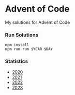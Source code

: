# Advent of Code
My solutions for Advent of Code

### Run Solutions

```shell
npm install
npm run run $YEAR $DAY
```

### Statistics
- [2020](stats/2020.md)
- [2021](stats/2021.md)
- [2022](stats/2022.md)
- [2023](stats/2023.md)
